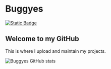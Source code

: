 # Buggyes
[![Static Badge](https://img.shields.io/badge/Gmail-black?style=for-the-badge&logo=gmail&labelColor=white&link=buggyesthereal%40gmail.com)](mailto:buggyesthereal@gmail.com)

## Welcome to my GitHub
This is where I upload and maintain my projects.

![Buggyes GitHub stats](https://github-readme-stats.vercel.app/api?username=Buggyes&show_icons=true&theme=transparent)
